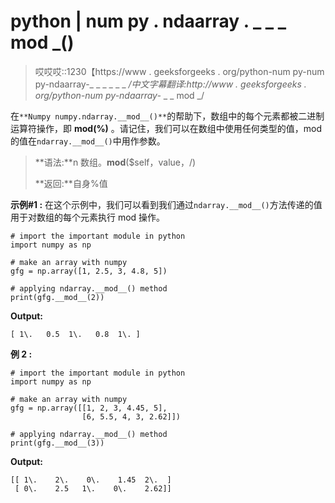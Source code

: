 # python | num py . ndaarray . _ _ _ mod _()

> 哎哎哎::1230【https://www . geeksforgeeks . org/python-num py-num py-ndaarray-_ _ _ _ _ _ _/中文字幕翻译:http://www . geeksforgeeks . org/python-num py-ndaarray-_ _ _ mod _/

在`**Numpy numpy.ndarray.__mod__()**`的帮助下，数组中的每个元素都被二进制运算符操作，即 **mod(%)** 。请记住，我们可以在数组中使用任何类型的值，mod 的值在`ndarray.__mod__()`中用作参数。

> **语法:**n 数组。__mod__($self，value，/)
> 
> **返回:**自身%值

**示例#1 :**
在这个示例中，我们可以看到我们通过`ndarray.__mod__()`方法传递的值用于对数组的每个元素执行 mod 操作。

```
# import the important module in python
import numpy as np

# make an array with numpy
gfg = np.array([1, 2.5, 3, 4.8, 5])

# applying ndarray.__mod__() method
print(gfg.__mod__(2))
```

**Output:**

```
[ 1\.   0.5  1\.   0.8  1\. ]

```

**例 2 :**

```
# import the important module in python
import numpy as np

# make an array with numpy
gfg = np.array([[1, 2, 3, 4.45, 5],
                [6, 5.5, 4, 3, 2.62]])

# applying ndarray.__mod__() method
print(gfg.__mod__(3))
```

**Output:**

```
[[ 1\.    2\.    0\.    1.45  2\.  ]
 [ 0\.    2.5   1\.    0\.    2.62]]

```